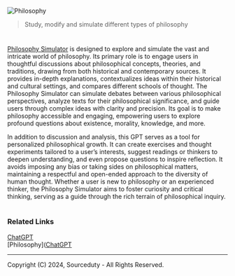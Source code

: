 ![Philosophy](https://github.com/user-attachments/assets/4db3d08b-ec5d-440d-8a3e-069f1eeddaa8)

> Study, modify and simulate different types of philosophy
#

[Philosophy Simulator](https://chatgpt.com/g/g-DgaNOkP7Y-philosophy-simulator) is designed to explore and simulate the vast and intricate world of philosophy. Its primary role is to engage users in thoughtful discussions about philosophical concepts, theories, and traditions, drawing from both historical and contemporary sources. It provides in-depth explanations, contextualizes ideas within their historical and cultural settings, and compares different schools of thought. The Philosophy Simulator can simulate debates between various philosophical perspectives, analyze texts for their philosophical significance, and guide users through complex ideas with clarity and precision. Its goal is to make philosophy accessible and engaging, empowering users to explore profound questions about existence, morality, knowledge, and more.

In addition to discussion and analysis, this GPT serves as a tool for personalized philosophical growth. It can create exercises and thought experiments tailored to a user’s interests, suggest readings or thinkers to deepen understanding, and even propose questions to inspire reflection. It avoids imposing any bias or taking sides on philosophical matters, maintaining a respectful and open-ended approach to the diversity of human thought. Whether a user is new to philosophy or an experienced thinker, the Philosophy Simulator aims to foster curiosity and critical thinking, serving as a guide through the rich terrain of philosophical inquiry.

#
### Related Links

[ChatGPT](https://github.com/sourceduty/ChatGPT)
<br>
[Philosophy]([ChatGPT](https://github.com/sourceduty/Philosophy)

***
Copyright (C) 2024, Sourceduty - All Rights Reserved.
